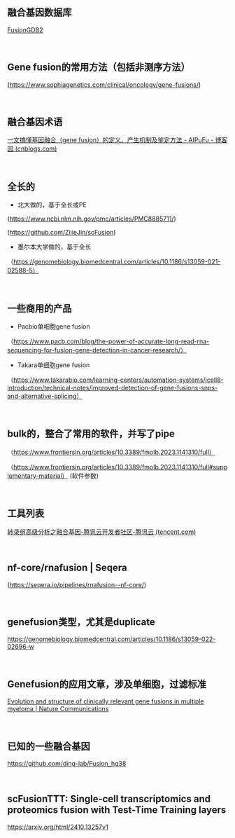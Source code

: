## 融合基因数据库
[FusionGDB2](https://compbio.uth.edu/FusionGDB2/)

</br>

## Gene fusion的常用方法（包括非测序方法）
(https://www.sophiagenetics.com/clinical/oncology/gene-fusions/)

</br>

## 融合基因术语
[一文搞懂基因融合（gene fusion）的定义、产生机制及鉴定方法 - AIPuFu - 博客园 (cnblogs.com)](https://www.cnblogs.com/aipufu/p/11615336.html)

</br>



## 全长的
- 北大做的，基于全长或PE

(https://www.ncbi.nlm.nih.gov/pmc/articles/PMC8885711/)

(https://github.com/ZijieJin/scFusion)

- 墨尔本大学做的，基于全长
  
（https://genomebiology.biomedcentral.com/articles/10.1186/s13059-021-02588-5）

</br>

## 一些商用的产品
- Pacbio单细胞gene fusion

（https://www.pacb.com/blog/the-power-of-accurate-long-read-rna-sequencing-for-fusion-gene-detection-in-cancer-research/）

- Takara单细胞gene fusion

（https://www.takarabio.com/learning-centers/automation-systems/icell8-introduction/technical-notes/improved-detection-of-gene-fusions-snps-and-alternative-splicing）

</br>


## bulk的，整合了常用的软件，并写了pipe
（https://www.frontiersin.org/articles/10.3389/fmolb.2023.1141310/full）

（https://www.frontiersin.org/articles/10.3389/fmolb.2023.1141310/full#supplementary-material） (软件参数)


</br>


## 工具列表
[转录组高级分析之融合基因-腾讯云开发者社区-腾讯云 (tencent.com)](https://github.com/user-attachments/assets/3c0a44b2-33e7-4470-9eb2-0ce5d280ebcd)

</br>

## nf-core/rnafusion | Seqera
(https://seqera.io/pipelines/rnafusion--nf-core/)

</br>

## genefusion类型，尤其是duplicate
https://genomebiology.biomedcentral.com/articles/10.1186/s13059-022-02696-w

</br>

## Genefusion的应用文章，涉及单细胞，过滤标准
[Evolution and structure of clinically relevant gene fusions in multiple myeloma | Nature Communications](https://www.nature.com/articles/s41467-020-16434-y)

</br>

## 已知的一些融合基因
https://github.com/ding-lab/Fusion_hg38

</br>

## scFusionTTT: Single-cell transcriptomics and proteomics fusion with Test-Time Training layers
https://arxiv.org/html/2410.13257v1

</br>
